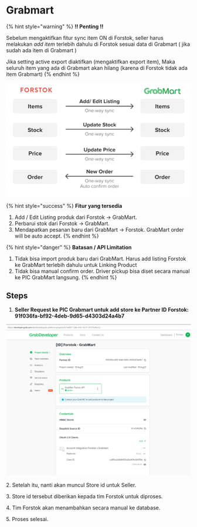 # Grabmart



{% hint style="warning" %}
**!! Penting !!**

Sebelum mengaktifkan fitur sync item ON di Forstok, seller harus melakukan _add item_ terlebih dahulu di Forstok sesuai data di Grabmart ( jika sudah ada item di Grabmart )

Jika setting active export diaktifkan (mengaktifkan export item), Maka seluruh item yang ada di Grabmart akan hilang (karena di Forstok tidak ada item Grabmart)
{% endhint %}

![](<../../.gitbook/assets/Screen Shot 2022-03-08 at 12.37.32 PM.png>)

{% hint style="success" %}
**Fitur yang tersedia**

1. Add / Edit Listing produk dari Forstok → GrabMart.
2. Perbarui stok dari Forstok → GrabMart.
3. Mendapatkan pesanan baru dari GrabMart → Forstok. GrabMart order will be auto accept.&#x20;
{% endhint %}

{% hint style="danger" %}
**Batasan / API Limitation**

1. Tidak bisa import produk baru dari GrabMart. Harus add listing Forstok ke GrabMart terlebih dahulu untuk Linking Product
2. Tidak bisa manual confirm order. Driver pickup bisa diset secara manual ke PIC GrabMart langsung. &#x20;
{% endhint %}

## Steps

1. **Seller Request ke PIC Grabmart untuk add store ke Partner ID Forstok: 91f036fa-bf92-4deb-9d65-d4303d24a4b7**

![](<../../.gitbook/assets/image (443).png>)

2\. Setelah itu, nanti akan muncul Store id untuk Seller.

3\. Store id tersebut diberikan kepada tim Forstok untuk diproses.

4\. Tim Forstok akan menambahkan secara manual ke database.

5\. Proses selesai.

